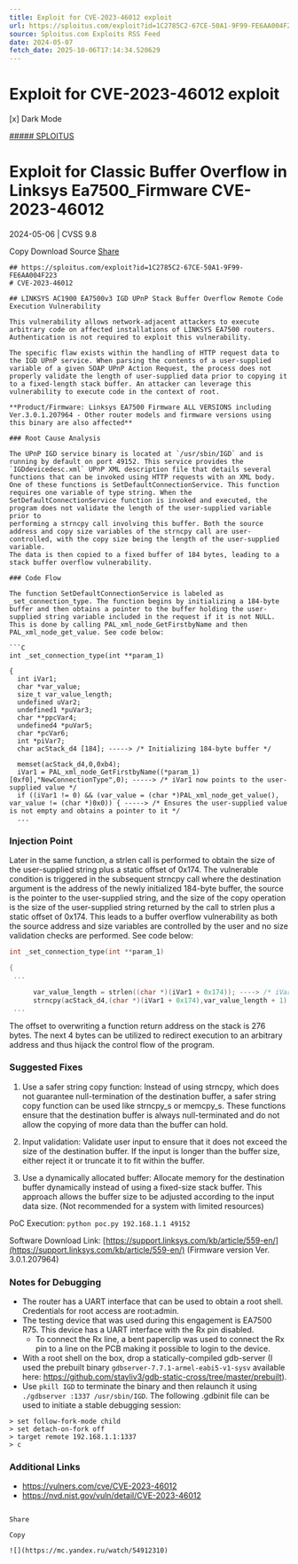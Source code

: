 ```yaml
---
title: Exploit for CVE-2023-46012 exploit
url: https://sploitus.com/exploit?id=1C2785C2-67CE-50A1-9F99-FE6AA004F223&utm_source=rss&utm_medium=rss
source: Sploitus.com Exploits RSS Feed
date: 2024-05-07
fetch_date: 2025-10-06T17:14:34.520629
---
```


# Exploit for CVE-2023-46012 exploit

[x]
Dark Mode

[##### SPLOITUS](/)

# Exploit for Classic Buffer Overflow in Linksys Ea7500\_Firmware CVE-2023-46012

2024-05-06 | CVSS 9.8

Copy
Download
Source
[Share](#share-url)

```
## https://sploitus.com/exploit?id=1C2785C2-67CE-50A1-9F99-FE6AA004F223
# CVE-2023-46012

## LINKSYS AC1900 EA7500v3 IGD UPnP Stack Buffer Overflow Remote Code Execution Vulnerability

This vulnerability allows network-adjacent attackers to execute arbitrary code on affected installations of LINKSYS EA7500 routers. Authentication is not required to exploit this vulnerability.

The specific flaw exists within the handling of HTTP request data to the IGD UPnP service. When parsing the contents of a user-supplied variable of a given SOAP UPnP Action Request, the process does not
properly validate the length of user-supplied data prior to copying it to a fixed-length stack buffer. An attacker can leverage this vulnerability to execute code in the context of root.

**Product/Firmware: Linksys EA7500 Firmware ALL VERSIONS including Ver.3.0.1.207964 - Other router models and firmware versions using this binary are also affected**

### Root Cause Analysis

The UPnP IGD service binary is located at `/usr/sbin/IGD` and is running by default on port 49152. This service provides the `IGDdevicedesc.xml` UPnP XML description file that details several functions that can be invoked using HTTP requests with an XML body.
One of these functions is SetDefaultConnectionService. This function requires one variable of type string. When the SetDefaultConnectionService function is invoked and executed, the program does not validate the length of the user-supplied variable prior to
performing a strncpy call involving this buffer. Both the source address and copy size variables of the strncpy call are user-controlled, with the copy size being the length of the user-supplied variable.
The data is then copied to a fixed buffer of 184 bytes, leading to a stack buffer overflow vulnerability.

### Code Flow

The function SetDefaultConnectionService is labeled as _set_connection_type. The function begins by initializing a 184-byte buffer and then obtains a pointer to the buffer holding the user-supplied string variable included in the request if it is not NULL.
This is done by calling PAL_xml_node_GetFirstbyName and then PAL_xml_node_get_value. See code below:

```C
int _set_connection_type(int **param_1)

{
  int iVar1;
  char *var_value;
  size_t var_value_length;
  undefined uVar2;
  undefined1 *puVar3;
  char **ppcVar4;
  undefined4 *puVar5;
  char *pcVar6;
  int *piVar7;
  char acStack_d4 [184]; -----> /* Initializing 184-byte buffer */

  memset(acStack_d4,0,0xb4);
  iVar1 = PAL_xml_node_GetFirstbyName((*param_1)[0xf0],"NewConnectionType",0); -----> /* iVar1 now points to the user-supplied value */
  if ((iVar1 != 0) && (var_value = (char *)PAL_xml_node_get_value(), var_value != (char *)0x0)) { -----> /* Ensures the user-supplied value is not empty and obtains a pointer to it */
  ...
```

### Injection Point

Later in the same function, a strlen call is performed to obtain the size of the user-supplied string plus a static offset of 0x174. The vulnerable condition is triggered in the
subsequent strncpy call where the destination argument is the address of the newly initialized 184-byte buffer, the source is the pointer to the user-supplied string, and the size of the copy operation is
the size of the user-supplied string  returned by the call to strlen plus a static offset of 0x174.
This leads to a buffer overflow vulnerability as both the source address and size variables are controlled by the user and no size validation checks are performed.
See code below:

```C
int _set_connection_type(int **param_1)

{
 ...

      var_value_length = strlen((char *)(iVar1 + 0x174)); ----> /* iVar1 is a pointer to the user supplied string */
      strncpy(acStack_d4,(char *)(iVar1 + 0x174),var_value_length + 1); ----> /* Vulnerable strncpy call */
 ...
```

The offset to overwriting a function return address on the stack is 276 bytes. The next 4 bytes can be utilized to redirect execution to an arbitrary address and thus hijack the control flow of the program.

### Suggested Fixes

1. Use a safer string copy function: Instead of using strncpy, which does not guarantee null-termination of the destination buffer, a safer string copy function can be used like strncpy_s or memcpy_s. These functions ensure that the destination buffer is always null-terminated and do not allow the copying of more data than the buffer can hold.

2. Input validation: Validate user input to ensure that it does not exceed the size of the destination buffer. If the input is longer than the buffer size, either reject it or truncate it to fit within the buffer.

3. Use a dynamically allocated buffer: Allocate memory for the destination buffer dynamically instead of using a fixed-size stack buffer. This approach allows the buffer size to be adjusted according to the input data size. (Not recommended for a system with limited resources)

PoC Execution: `python poc.py 192.168.1.1 49152`

Software Download Link: [https://support.linksys.com/kb/article/559-en/](https://support.linksys.com/kb/article/559-en/) (Firmware version Ver. 3.0.1.207964)

### Notes for Debugging

- The router has a UART interface that can be used to obtain a root shell. Credentials for root access are root:admin.
- The testing device that was used during this engagement is EA7500 R75. This device has a UART interface with the Rx pin disabled.
    - To connect the Rx line, a bent paperclip was used to connect the Rx pin to a line on the PCB making it possible to login to the device.
- With a root shell on the box, drop a statically-compiled gdb-server (I used the prebuilt binary `gdbserver-7.7.1-armel-eabi5-v1-sysv` available here: https://github.com/stayliv3/gdb-static-cross/tree/master/prebuilt).
- Use `pkill IGD` to terminate the binary and then relaunch it using `./gdbserver :1337 /usr/sbin/IGD`. The following .gdbinit file can be used to initiate a stable debugging session:
 ```
 > set follow-fork-mode child
 > set detach-on-fork off
 > target remote 192.168.1.1:1337
 > c
```

### Additional Links
- https://vulners.com/cve/CVE-2023-46012
- https://nvd.nist.gov/vuln/detail/CVE-2023-46012
```

Share

Copy

![](https://mc.yandex.ru/watch/54912310)